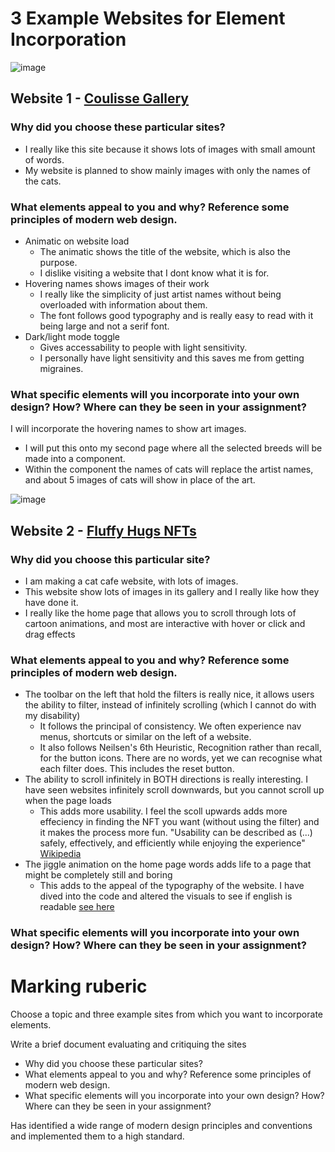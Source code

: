 # 3 Example Websites for Element Incorporation

![image](https://github.com/lolyay270/svelte_2023/assets/127159745/bf784c7b-8c4c-47f0-96b7-2ab0072a91fd)
## Website 1 - [Coulisse Gallery](https://www.coulisse-gallery.com/artists)
### Why did you choose these particular sites?
- I really like this site because it shows lots of images with small amount of words.
- My website is planned to show mainly images with only the names of the cats.
### What elements appeal to you and why? Reference some principles of modern web design.
- Animatic on website load
  - The animatic shows the title of the website, which is also the purpose.
  - I dislike visiting a website that I dont know what it is for.
- Hovering names shows images of their work
  - I really like the simplicity of just artist names without being overloaded with information about them.
  - The font follows good typography and is really easy to read with it being large and not a serif font.
- Dark/light mode toggle
  - Gives accessability to people with light sensitivity.
  - I personally have light sensitivity and this saves me from getting migraines.
### What specific elements will you incorporate into your own design? How? Where can they be seen in your assignment?
I will incorporate the hovering names to show art images.
- I will put this onto my second page where all the selected breeds will be made into a component.
- Within the component the names of cats will replace the artist names, and about 5 images of cats will show in place of the art.

  
![image](https://github.com/lolyay270/svelte_2023/assets/127159745/7803fbee-3933-47d3-ac79-cfd64469a68d)
## Website 2 - [Fluffy Hugs NFTs](https://nft.fluffyhugs.io/gallery)
### Why did you choose this particular site?
- I am making a cat cafe website, with lots of images.
- This website show lots of images in its gallery and I really like how they have done it.
- I really like the home page that allows you to scroll through lots of cartoon animations, and most are interactive with hover or click and drag effects
### What elements appeal to you and why? Reference some principles of modern web design.
- The toolbar on the left that hold the filters is really nice, it allows users the ability to filter, instead of infinitely scrolling (which I cannot do with my disability)
  - It follows the principal of consistency. We often experience nav menus, shortcuts or similar on the left of a website.
  - It also follows Neilsen's 6th Heuristic, Recognition rather than recall, for the button icons. There are no words, yet we can recognise what each filter does. This includes the reset button.
- The ability to scroll infinitely in BOTH directions is really interesting. I have seen websites infinitely scroll downwards, but you cannot scroll up when the page loads
  - This adds more usability. I feel the scoll upwards adds more effeciency in finding the NFT you want (without using the filter) and it makes the process more fun. "Usability can be described as (...) safely, effectively, and efficiently while enjoying the experience" [Wikipedia](https://en.wikipedia.org/wiki/Usability)
- The jiggle animation on the home page words adds life to a page that might be completely still and boring
  - This adds to the appeal of the typography of the website. I have dived into the code and altered the visuals to see if english is readable [see here](https://github.com/lolyay270/svelte_2023/assets/127159745/f878c297-b38b-4f2f-bd94-7f9a9238e2d8)

### What specific elements will you incorporate into your own design? How? Where can they be seen in your assignment?

# Marking ruberic
Choose a topic and three example sites from which you want to incorporate elements. 

Write a brief document evaluating and critiquing the sites 
- Why did you choose these particular sites?
- What elements appeal to you and why? Reference some principles of modern web design.
- What specific elements will you incorporate into your own design? How? Where can they be seen in your assignment?
  
Has identified a wide range of modern design principles and conventions and implemented them to a high standard.
